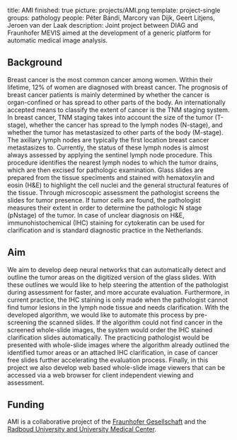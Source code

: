 title: AMI
finished: true
picture: projects/AMI.png
template: project-single
groups: pathology
people: Péter Bándi, Marcory van Dijk, Geert Litjens, Jeroen van der Laak
description: Joint project between DIAG and Fraunhofer MEVIS aimed at the development of a generic platform for automatic medical image analysis.

## Background
Breast cancer is the most common cancer among women. Within their lifetime, 12% of women are diagnosed with breast cancer. The prognosis of breast cancer patients is mainly determined by whether the cancer is organ-confined or has spread to other parts of the body. An internationally accepted means to classify the extent of cancer is the TNM staging system. In breast cancer, TNM staging takes into account the size of the tumor (T-stage), whether the cancer has spread to the lymph nodes (N-stage), and whether the tumor has metastasized to other parts of the body (M-stage). The axillary lymph nodes are typically the first location breast cancer metastasizes to. Currently, the status of these lymph nodes is almost always assessed by applying the sentinel lymph node procedure. This procedure identifies the nearest lymph nodes to which the tumor drains, which are then excised for pathologic examination. Glass slides are prepared from the tissue speciments and stained with hematoxylin and eosin (H&E) to highlight the cell nuclei and the general structural features of the tissue. Through microscopic assessment the pathologist screens the slides for tumor presence. If tumor cells are found, the pathologist measures their extent in order to determine the pathologic N stage (pNstage) of the tumor. In case of unclear diagnosis on H&E, immunohistochemical (IHC) staining for cytokeratin can be used for clarification and is standard diagnostic practice in the Netherlands.

## Aim
We aim to develop deep neural networks that can automatically detect and outline the tumor areas on the digitized version of the glass slides. With these outlines we would like to help steering the attention of the pathologist during assessment for faster, and more accurate evaluation. Furthermore, in current practice, the IHC staining is only made when the pathologist cannot find tumor lesions in the lymph node tissue and needs clarification. With the developed algorithm, we would like to automate this process by pre-screening the scanned slides. If the algorithm could not find cancer in the screened whole-slide images, the system would order the IHC stained clarification slides automatically. The practicing pathologist would be presented with whole-slide images where the algorithm already outlined the identified tumor areas or an attached IHC clarification, in case of cancer free slides further accelerating the evaluation process. Finally, in this project we also develop web based whole-slide image viewers that can be accessed via a web browser for client independent viewing and assessment.

## Funding

AMI is a collaborative project of the [Fraunhofer Gesellschaft](https://www.fraunhofer.de/) and the [Radboud University and University Medical Center](https://www.radboudumc.nl/en/research).
